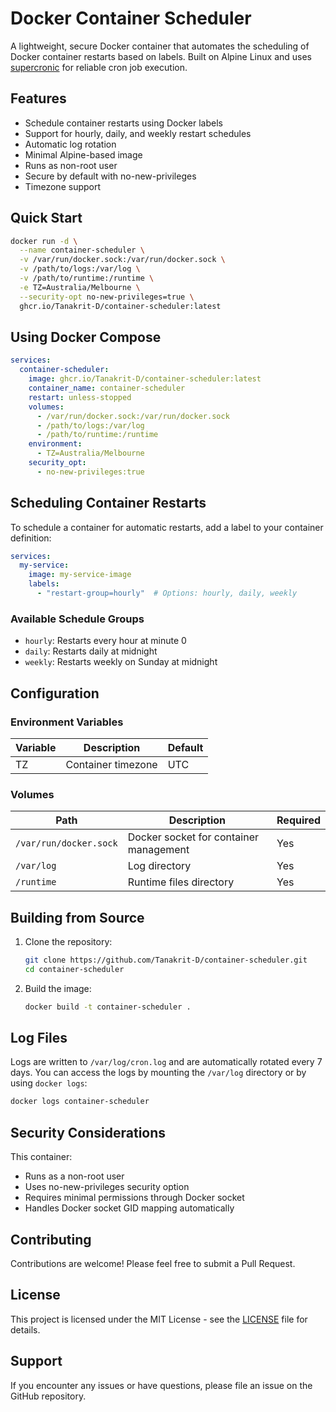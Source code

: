 # Docker Container Scheduler

A lightweight, secure Docker container that automates the scheduling of Docker container restarts based on labels. Built on Alpine Linux and uses [supercronic](https://github.com/aptible/supercronic) for reliable cron job execution.

## Features

- Schedule container restarts using Docker labels
- Support for hourly, daily, and weekly restart schedules
- Automatic log rotation
- Minimal Alpine-based image
- Runs as non-root user
- Secure by default with no-new-privileges
- Timezone support

## Quick Start

```bash
docker run -d \
  --name container-scheduler \
  -v /var/run/docker.sock:/var/run/docker.sock \
  -v /path/to/logs:/var/log \
  -v /path/to/runtime:/runtime \
  -e TZ=Australia/Melbourne \
  --security-opt no-new-privileges=true \
  ghcr.io/Tanakrit-D/container-scheduler:latest
```

## Using Docker Compose

```yaml
services:
  container-scheduler:
    image: ghcr.io/Tanakrit-D/container-scheduler:latest
    container_name: container-scheduler
    restart: unless-stopped
    volumes:
      - /var/run/docker.sock:/var/run/docker.sock
      - /path/to/logs:/var/log
      - /path/to/runtime:/runtime
    environment:
      - TZ=Australia/Melbourne
    security_opt:
      - no-new-privileges:true
```

## Scheduling Container Restarts

To schedule a container for automatic restarts, add a label to your container definition:

```yaml
services:
  my-service:
    image: my-service-image
    labels:
      - "restart-group=hourly"  # Options: hourly, daily, weekly
```

### Available Schedule Groups

- `hourly`: Restarts every hour at minute 0
- `daily`: Restarts daily at midnight
- `weekly`: Restarts weekly on Sunday at midnight

## Configuration

### Environment Variables

| Variable | Description | Default |
|----------|-------------|---------|
| TZ | Container timezone | UTC |

### Volumes

| Path | Description | Required |
|------|-------------|----------|
| `/var/run/docker.sock` | Docker socket for container management | Yes |
| `/var/log` | Log directory | Yes |
| `/runtime` | Runtime files directory | Yes |

## Building from Source

1. Clone the repository:

    ```bash
    git clone https://github.com/Tanakrit-D/container-scheduler.git
    cd container-scheduler
    ```

2. Build the image:

    ```bash
    docker build -t container-scheduler .
    ```

## Log Files

Logs are written to `/var/log/cron.log` and are automatically rotated every 7 days. You can access the logs by mounting the `/var/log` directory or by using `docker logs`:

```bash
docker logs container-scheduler
```

## Security Considerations

This container:

- Runs as a non-root user
- Uses no-new-privileges security option
- Requires minimal permissions through Docker socket
- Handles Docker socket GID mapping automatically

## Contributing

Contributions are welcome! Please feel free to submit a Pull Request.

## License

This project is licensed under the MIT License - see the [LICENSE](LICENSE) file for details.

## Support

If you encounter any issues or have questions, please file an issue on the GitHub repository.
